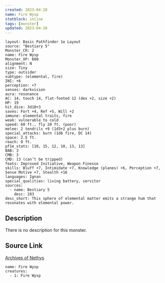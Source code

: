 ```yaml
---
created: 2023-04-28
name: Fire Wysp
statblock: inline
tags: [monster]
updated: 2023-04-28
---
```

```statblock
layout: Basic Pathfinder 1e Layout
source: "Bestiary 5"
Monster_CR: 2
name: Fire Wysp
Monster_XP: 600
alignment: N
size: Tiny
type: outsider
subtype: (elemental, fire)
INI: +6
perception: +7
senses: darkvision
aura: resonance
AC: 14, touch 14, flat-footed 12 (dex +2, size +2)
HP: 19
hit_dice: 3d10+3
saves: Fort +4, Ref +5, Will +2
immune: elemental traits, fire
weak: vulnerable to cold
speed: 60 ft., fly 20 ft. (poor)
melee: 2 tendrils +9 (1d3+2 plus burn)
special_attacks: burn (1d6 fire, DC 14)
space: 2.5 ft.
reach: 0 ft.
pf1e_stats: [10, 15, 12, 10, 13, 13]
BAB: 3
CMB: 3
CMD: 13 (can’t be tripped)
feats: Improved Initiative, Weapon Finesse
skills: Bluff +7, Intimidate +7, Knowledge (planes) +6, Perception +7, Sense Motive +7, Stealth +16
languages: Ignan
special_qualities: living battery, servitor
sources:
  - name: Bestiary 5
    desc: 283
desc_short: This sphere of elemental matter emits a strange hum that resonates with elemental power.
```
## Description
There is no description for this monster.
## Source Link
[Archives of Nethys](https://aonprd.com/MonsterDisplay.aspx?ItemName=Fire%20Wysp)
```encounter-table
name: Fire Wysp
creatures:
  - 1: Fire Wysp
```
